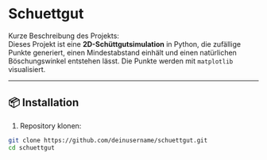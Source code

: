 # Schuettgut

Kurze Beschreibung des Projekts:  
Dieses Projekt ist eine **2D-Schüttgutsimulation** in Python, die zufällige Punkte generiert, einen Mindestabstand einhält und einen natürlichen Böschungswinkel entstehen lässt. Die Punkte werden mit `matplotlib` visualisiert.

---

## 📦 Installation

1. Repository klonen:

```bash
git clone https://github.com/deinusername/schuettgut.git
cd schuettgut
